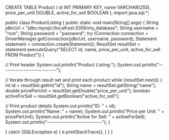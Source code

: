 CREATE TABLE Product (
    id INT PRIMARY KEY,
    name VARCHAR(255),
    price_per_unit DOUBLE,
    active_for_sell BOOLEAN
);
import java.sql.*;

public class ProductListing {
    public static void main(String[] args) {
        String jdbcUrl = "jdbc:mysql://localhost:3306/my_database";
        String username = "root";
        String password = "password";
        try (Connection connection = DriverManager.getConnection(jdbcUrl, username, password);
             Statement statement = connection.createStatement();
             ResultSet resultSet = statement.executeQuery("SELECT id, name, price_per_unit, active_for_sell FROM Product")) {

  // Print header
            System.out.println("Product Listing:");
            System.out.println("---------------------------");

  // Iterate through result set and print each product
            while (resultSet.next()) {
                int id = resultSet.getInt("id");
                String name = resultSet.getString("name");
                double pricePerUnit = resultSet.getDouble("price_per_unit");
                boolean activeForSell = resultSet.getBoolean("active_for_sell");

  // Print product details
                System.out.println("ID: " + id);
                System.out.println("Name: " + name);
                System.out.println("Price per Unit: " + pricePerUnit);
                System.out.println("Active for Sell: " + activeForSell);
                System.out.println("---------------------------");
            }

  } catch (SQLException e) {
            e.printStackTrace();
        }
    }
}
